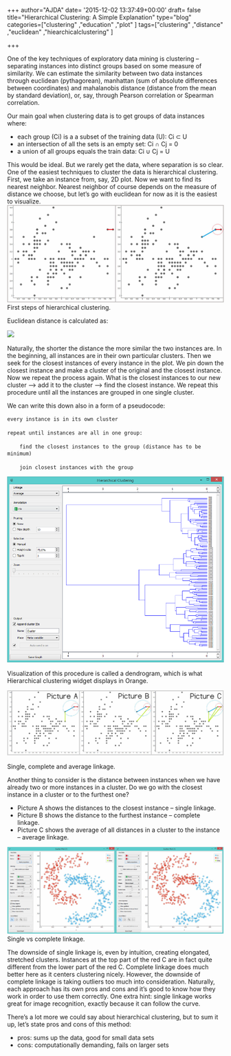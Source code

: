 +++
author="AJDA"
date= '2015-12-02 13:37:49+00:00'
draft= false
title="Hierarchical Clustering: A Simple Explanation"
type="blog"
categories=["clustering" ,"education" ,"plot" ]
tags=["clustering" ,"distance" ,"euclidean" ,"hiearchicalclustering" ]

+++

One of the key techniques of exploratory data mining is clustering – separating instances into distinct groups based on some measure of similarity. We can estimate the similarity between two data instances through euclidean (pythagorean), manhattan (sum of absolute differences between coordinates) and mahalanobis distance (distance from the mean by standard deviation), or, say, through Pearson correlation or Spearman correlation.

Our main goal when clustering data is to get groups of data instances where:

* each group (Ci) is a a subset of the training data (U): Ci ⊂ U
* an intersection of all the sets is an empty set: Ci ∩ Cj = 0
* a union of all groups equals the train data: Ci ∪ Cj = U

This would be ideal. But we rarely get the data, where separation is so clear. One of the easiest techniques to cluster the data is hierarchical clustering. First, we take an instance from, say, 2D plot. Now we want to find its nearest neighbor. Nearest neighbor of course depends on the measure of distance we choose, but let’s go with euclidean for now as it is the easiest to visualize.
![](/images/2015/12/hier-clust-blog-compare1.jpg)
First steps of hierarchical clustering.

Euclidean distance is calculated as:

![](https://www.improvedoutcomes.com/docs/WebSiteDocs/image/diagram_euclidean_distance_metric.gif)


Naturally, the shorter the distance the more similar the two instances are. In the beginning, all instances are in their own particular clusters. Then we seek for the closest instances of every instance in the plot. We pin down the closest instance and make a cluster of the original and the closest instance. Now we repeat the process again. What is the closest instances to our new cluster –> add it to the cluster –> find the closest instance. We repeat this procedure until all the instances are grouped in one single cluster.

We can write this down also in a form of a pseudocode:

	every instance is in its own cluster

	repeat until instances are all in one group:

	    find the closest instances to the group (distance has to be minimum)

	    join closest instances with the group


![](/images/2015/12/hier-clust-blog6.png)

Visualization of this procedure is called a dendrogram, which is what Hierarchical clustering widget displays in Orange.

![](/images/2015/12/hier-clust-blog-compare21.jpg)

Single, complete and average linkage.
 

Another thing to consider is the distance between instances when we have already two or more instances in a cluster. Do we go with the closest instance in a cluster or to the furthest one?

* Picture A shows the distances to the closest instance – single linkage.
* Picture B shows the distance to the furthest instance – complete linkage.
* Picture C shows the average of all distances in a cluster to the instance – average linkage.


![](/images/2015/12/single-vs-complete.jpg)
Single vs complete linkage.
 

The downside of single linkage is, even by intuition, creating elongated, stretched clusters. Instances at the top part of the red C are in fact quite different from the lower part of the red C. Complete linkage does much better here as it centers clustering nicely. However, the downside of complete linkage is taking outliers too much into consideration. Naturally, each approach has its own pros and cons and it’s good to know how they work in order to use them correctly. One extra hint: single linkage works great for image recognition, exactly because it can follow the curve.

There’s a lot more we could say about hierarchical clustering, but to sum it up, let’s state pros and cons of this method:

* pros: sums up the data, good for small data sets
* cons: computationally demanding, fails on larger sets












